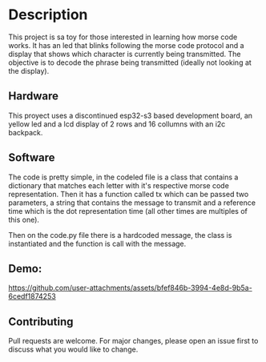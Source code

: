 # Description

This project is sa toy for those interested in learning how morse code works. It has an led that blinks following the morse code protocol and a display that shows which character is currently being transmitted. The objective is to decode the phrase being transmitted (ideally not looking at the display).

## Hardware

This proyect uses a discontinued esp32-s3 based development board, an yellow led and a lcd display of 2 rows and 16 collumns with an i2c backpack.

## Software

The code is pretty simple, in the codeled file is a class that contains a dictionary that matches each letter with it's respective morse code representation. Then it has a function called tx which can be passed two parameters, a string that contains the message to transmit and a reference time which is the dot representation time (all other times are multiples of this one).

Then on the code.py file there is a hardcoded message, the class is instantiated and the function is call with the message.

## Demo:

https://github.com/user-attachments/assets/bfef846b-3994-4e8d-9b5a-6cedf1874253

## Contributing

Pull requests are welcome. For major changes, please open an issue first
to discuss what you would like to change.
